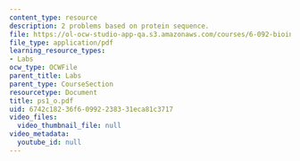 ```yaml
---
content_type: resource
description: 2 problems based on protein sequence.
file: https://ol-ocw-studio-app-qa.s3.amazonaws.com/courses/6-092-bioinformatics-and-proteomics-january-iap-2005/6742c18236f60992238331eca81c3717_ps1_o.pdf
file_type: application/pdf
learning_resource_types:
- Labs
ocw_type: OCWFile
parent_title: Labs
parent_type: CourseSection
resourcetype: Document
title: ps1_o.pdf
uid: 6742c182-36f6-0992-2383-31eca81c3717
video_files:
  video_thumbnail_file: null
video_metadata:
  youtube_id: null
---
```

